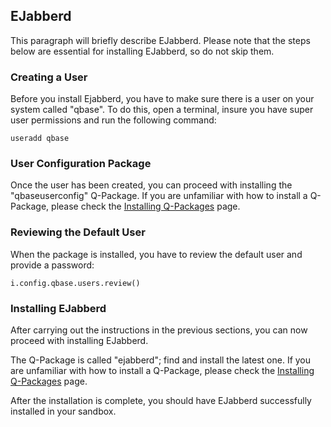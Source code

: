 [qpinstall]: /pylabsdoc/#/Q-Packages/QPInstall


## EJabberd

This paragraph will briefly describe EJabberd.
Please note that the steps below are essential for installing EJabberd, so do not skip them.


### Creating a User

Before you install Ejabberd, you have to make sure there is a user on your system called "qbase". To do this, open a terminal, insure you have super user permissions  and run the following command:

    useradd qbase


### User Configuration Package

Once the user has been created, you can proceed with installing the "qbaseuserconfig" Q-Package.
If you are unfamiliar with how to install a Q-Package, please check the [Installing Q-Packages][qpinstall] page.


### Reviewing the Default User

When the package is installed, you have to review the default user and provide a password:

    i.config.qbase.users.review()


### Installing EJabberd

After carrying out the instructions in the previous sections, you can now proceed with installing EJabberd.

The Q-Package is called "ejabberd"; find and install the latest one.
If you are unfamiliar with how to install a Q-Package, please check the [Installing Q-Packages][qpinstall] page.

After the installation is complete, you should have EJabberd successfully installed in your sandbox.